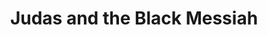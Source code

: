 ---
title: "Judas and the Black Messiah"
year: 2021
rating: 4
stars: "★★★★"
rewatched: false
permalink: "judas-and-the-black-messiah"
watched_on: 2021-06-12
---